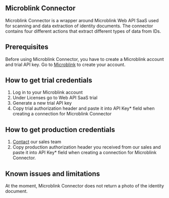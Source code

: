 ## Microblink Connector
Microblink Connector is a wrapper around Microblink Web API SaaS used for scanning and data extraction of identity documents. The connector contains four different actions that extract different types of data from IDs.
## Prerequisites
Before using Microblink Connector, you have to create a Microblink account and trial API key.
Go to [Microblink](https://microblink.com/login) to create your account.
## How to get trial credentials
1. Log in to your Microblink account
2. Under Licenses go to Web API SaaS trial
3. Generate a new trial API key
4. Copy trial authorization header and paste it into API Key* field when creating a connection for Microblink Connector
## How to get production credentials
1. [Contact](https://microblink.com/contact-us) our sales team
2. Copy production authorization header you received from our sales and paste it into API Key* field when creating a connection for Microblink Connector.
## Known issues and limitations
At the moment, Microblink Connector does not return a photo of the identity document.